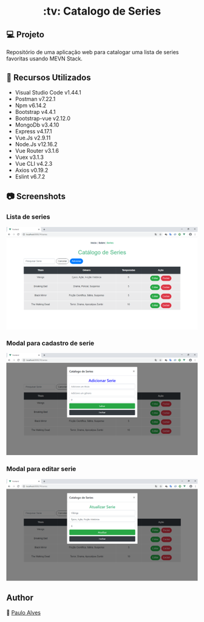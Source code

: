 <h1 align="center">:tv: Catalogo de Series</h1>

## :computer: Projeto
Repositório de uma aplicação web para catalogar uma lista de series favoritas usando MEVN Stack.

## :wrench: Recursos Utilizados
- Visual Studio Code v1.44.1
- Postman v7.22.1
- Npm v6.14.2
- Bootstrap v4.4.1
- Bootstrap-vue v2.12.0
- MongoDb v3.4.10
- Express v4.17.1
- Vue.Js v2.9.11
- Node.Js v12.16.2
- Vue Router v3.1.6
- Vuex v3.1.3
- Vue CLI v4.2.3
- Axios v0.19.2
- Eslint v6.7.2


## :camera: Screenshots
### Lista de series
![screenshot1](https://github.com/PauloAlves8039/Catalogo-de-Series/blob/master/frontend/src/assets/screenshot1.png)

### Modal para cadastro de serie
![screenshot2](https://github.com/PauloAlves8039/Catalogo-de-Series/blob/master/frontend/src/assets/screenshot2.png)

### Modal para editar serie
![screenshot3](https://github.com/PauloAlves8039/Catalogo-de-Series/blob/master/frontend/src/assets/screenshot3.png)

## Author
:boy: [Paulo Alves](https://github.com/PauloAlves8039)
